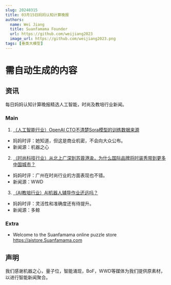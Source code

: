 ```yaml
---
slug: 20240315
title: 03月15日妈妈认知计算晚报
authors:
  name: Wei Jiang
  title: Suanfamama Founder
  url: https://github.com/weijiang2023
  image_url: https://github.com/weijiang2023.png
tags: [垂类大模型]
---
```


# 需自动生成的内容
## 资讯
每日妈妈认知计算晚报精选人工智能，时尚及教培行业新闻。

### Main

1. [（人工智能行业）OpenAI CTO不清楚Sora模型的训练数据来源](https://mp.weixin.qq.com/s/P-X9mGW4XhTW2mQDP7v_IQ)
* 妈妈时评：她知道，但这是商业机密，不会向大众公布。
* 新闻源：机器之心

2. [（时尚科技行业）从北上广深到苏蓉港渝，为什么国际品牌将时装秀带到更多中国城市？](https://mp.weixin.qq.com/s/jMgCKZYsRbIS4N96F5vFNw)
* 妈妈时评：广州在时尚行业的方面表现也不错。
* 新闻源：WWD

3. [（AI教培行业）AI机器人辅导作业还远吗？](https://mp.weixin.qq.com/s/9AqYDTf3DPK1tIYl_D30gg)
* 妈妈时评：灵活性和准确度还有待提升。
* 新闻源：多鲸

### Extra
* Welcome to the Suanfamama online puzzle store https://aistore.Suanfamama.com

## 声明

我们感谢机器之心，量子位，智能涌现，BoF，WWD等媒体为我们提供原素材，以进行智能新闻聚合。